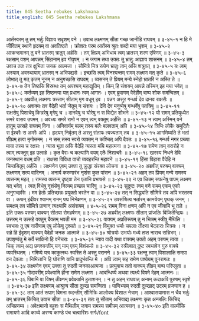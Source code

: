 ```yaml
---
title: 045 Seetha rebukes Lakshmana
title_english: 045 Seetha rebukes Lakshmana

---
```

<div class="audioEmbed"  caption="श्रीराम-हरिसीताराममूर्ति-घनपाठिभ्यां वचनम्" src="https://archive.org/download/Ramayana-recitation-Sriram-harisItArAmamUrti-Ghanapaati-v2/Kanda_3/Kanda_3_ARK-045-Sitaa_Durvachanath_Lakshamana_Nirgamanam.mp3"></div>
आर्तस्वरम् तु तम् भर्तुः विज्ञाय सदृशम् वने ।  
उवाच लक्ष्मणम् सीता गच्छ जानीहि राघवम् ॥ ३-४५-१  
न हि मे जीवितम् स्थाने हृदयम् वा अवतिष्ठते ।  
क्रोशतः परम आर्तस्य श्रुतः शब्दो मया भृशम् ॥ ३-४५-२  
आक्रन्दमानम् तु वने भ्रातरम् त्रातुम् अर्हसि ।  
तम् क्षिप्रम् अभिधाव त्वम् भ्रातरम् शरण एषिणम् ॥ ३-४५-३  
रक्षसाम् वशम् आपन्नम् सिंहानाम् इव गोवृषम् ।  
न जगाम तथा उक्तः तु भ्रातुः आज्ञाय शासनम् ॥ ३-४५-४  
तम् उवाच ततः तत्र क्षुभिता जनक आत्मजा ।  
सौमित्रे मित्र रूपेण भ्रातुः त्वम् असि शत्रुवत् ॥ ३-४५-५  
यः त्वम् अस्याम् अवस्थायाम् भ्रातरम् न अभिपद्यसे ।  
इच्छसि त्वम् विनश्यन्तम् रामम् लक्ष्मण मत् कृते ॥ ३-४५-६  
लोभात् तु मत् कृतम् नूनम् न अनुगच्छसि राघवम् ।  
व्यसनम् ते प्रियम् मन्ये स्नेहो भ्रातरि न अस्ति ते ॥ ३-४५-७  
तेन तिष्ठसि विस्रब्धः तम् अपश्यन् महाद्युतिम् ।  
किम् हि संशयम् आपन्ने तस्मिन् इह मया भवेत् ॥ ३-४५-८  
कर्तव्यम् इह तिष्ठन्त्या यत् प्रधानः त्वम् आगतः ।  
एवम् ब्रुवाणम् वैदेहीम् बाष्प शोक समन्वितम् ॥ ३-४५-९  
अब्रवीत् लक्ष्मणः त्रस्ताम् सीताम् मृग वधूम् इव ।  
पन्नग असुर गन्धर्व देव दानव राक्षसैः ॥ ३-४५-१०  
अशक्यः तव वैदेही भर्ता जेतुम् न संशयः ।  
देवि देव मनुष्येषु गन्धर्वेषु पतत्रिषु ॥ ३-४५-११  
राक्षसेषु पिशाचेषु किन्नरेषु मृगेषु च ।  
दानवेषु च घोरेषु न स विद्येत शोभने ॥ ३-४५-१२  
यो रामम् प्रतियुध्येत समरे वासव उपमम् ।  
अवध्यः समरे रामो न एवम् त्वम् वक्तुम् अर्हसि ॥ ३-४५-१३  
न त्वाम् अस्मिन् वने हातुम् उत्सहे राघवम् विना ।  
अनिवार्यम् बलम् तस्य बलैः बलवताम् अपि ॥ ३-४५-१४  
त्रिभिः लोकैः समुदितैः स ईश्वरैः स अमरैः अपि ।  
हृदयम् निर्वृतम् ते अस्तु संतापः त्यज्यताम् तव ॥ ३-४५-१५  
आगमिष्यति ते भर्ता शीघ्रम् हत्वा मृगोत्तमम् ।  
न सस् तस्य स्वरो व्यक्तम् न कश्चित् अपि दैवतः ॥ ३-४५-१६  
गन्धर्व नगर प्रख्या माया तस्य च रक्षसः ।  
न्यास भूता असि वैदेहि न्यस्ता मयि महात्मना ॥ ३-४५-१७  
रामेण त्वम् वरारोहे न त्वाम् त्यक्तुम् इह उत्सहे ।  
कृत वैराः च कल्याणि वयम् एतैः निशाचरैः ॥ ३-४५-१८  
खरस्य निधने देवि जनस्थान वधम् प्रति ।  
राक्षसा विविधा वाचो व्यवहरन्ति महावने ॥ ३-४५-१९  
हिंसा विहारा वैदेहि न चिन्तयितुम् अर्हसि ।  
लक्ष्मणेन एवम् उक्ता तु क्रुद्धा संरक्त लोचना ॥ ३-४५-२०  
अब्रवीत् परुषम् वाक्यम् लक्ष्मणम् सत्य वादिनम् ।  
अनार्य करुणारंभ नृशंस कुल पांसन ॥ ३-४५-२१  
अहम् तव प्रियम् मन्ये रामस्य व्यसनम् महत् ।  
रामस्य व्यसन्म् दृष्ट्वा तेन एतानि प्रभाषसे ॥ ३-४५-२२  
न एव चित्रम् सपत्नेषु पापम् लक्ष्मण यत् भवेत् ।  
त्वत् विधेषु नृशंसेषु नित्यम् प्रच्छन्न चारिषु ॥ ३-४५-२३  
सुदुष्टः त्वम् वने रामम् एकम् एको अनुगच्छसि ।  
मम हेतोः प्रतिच्छन्नः प्रयुक्तो भरतेन वा ॥ ३-४५-२४  
तत् न सिद्ध्यति सौमित्रे तव अपि भरतस्य वा ।  
कथम् इंदीवर श्यामम् रामम् पद्म निभेक्षणम् ॥ ३-४५-२५  
उपसंश्रित्य भर्तारम् कामयेयम् पृथक् जनम् ।  
समक्षम् तव सौमित्रे प्राणान् त्यक्ष्यामि असंशयम् ॥ ४-५-२६  
रामम् विना क्षणम् अपि न एव जीवामि भू तले ।  
इति उक्तः परुषम् वाक्यम् सीतया रोमहर्षणम् ॥ ३-४५-२७  
अब्रवीत् लक्ष्मणः सीताम् प्रांजलिः विजितेन्द्रियः ।  
उत्तरम् न उत्सहे वक्तुम् दैवतम् भवती मम ॥ ३-४५-२८  
वाक्यम् अप्रतिरूपम् तु न चित्रम् स्त्रीषु मैथिलि ।  
स्वभावः तु एष नारीणाम् एषु लोकेषु दृश्यते ॥ ३-४५-२९  
विमुक्त धर्माः चपलाः तीक्ष्णा भेदकराः स्त्रियः ।  
न सहे हि ईदृशम् वाक्यम् वैदेही जनक आत्मजे ॥ ३-४५-३०  
श्रोत्रयोः उभयोः मध्ये तप्त नाराच सन्निभम् ।  
उपशृण्वंतु मे सर्वे साक्षिनो हि वनेचराः ॥ ३-४५-३१  
न्याय वादी यथा वाक्यम् उक्तो अहम् परुषम् त्वया ।  
धिक् त्वाम् अद्य प्रणश्यन्तीम् यन् माम् एवम् विशंकसे ॥ ३-४५-३२  
स्त्रीत्वात् दुष्ट स्वभावेन गुरु वाक्ये व्यवस्थितम् ।  
गमिष्ये यत्र काकुत्स्थः स्वस्ति ते अस्तु वरानने ॥ ३-४५-३३  
रक्षन्तु त्वाम् विशालाक्षि समग्रा वन देवताः ।  
निमित्तानि हि घोराणि यानि प्रादुर्भवन्ति मे ।  
अपि त्वाम् सह रामेण पश्येयम् पुनरागतः ॥ ३-४५-३४  
लक्ष्मणेन एवम् उक्ता तु रुदती जनकाअत्मजा ।  
प्रत्युवाच ततो वाक्यम् तीव्रम् बाष्प परिप्लुता ॥ ३-४५-३५  
गोदावरीम् प्रवेक्ष्यामि हीना रामेण लक्ष्मण ।  
आबन्धिष्ये अथवा त्यक्ष्ये विषमे देहम् आत्मनः ॥ ३-४५-३६  
पिबामि वा विषम् तीक्ष्णम् प्रवेक्ष्यामि हुताशनम् ।  
न तु अहम् राघवात् अन्यम् कदाअपि पुरुषम् स्पृशे ॥ ३-४५-३७  
इति लक्ष्मणम् आश्रुत्य सीता दुह्ख समन्विता ।  
पाणिभ्याम् रुदती दुह्खाद् उदरम् प्रजघान ह ॥ ३-४५-३८  
ताम् आर्त रूपाम् विमना रुदन्तीम्  
सौमित्रिः आलोक्य विशाल नेत्राम् ।  
आश्वासयामास न चैव भर्तुः  
तम् भ्रातरम् किंचित् उवाच सीता ॥ ३-४५-३९  
ततः तु सीताम् अभिवाद्य लक्ष्मणः  
कृत अन्जलिः किंचिद् अभिप्रणम्य ।  
अवेक्षमाणो बहुशः स मैथिलीम्  
जगाम रामस्य समीपम् आत्मवान् ॥ ३-४५-४०  
इति वाल्मीकि रामायणे आदि काव्ये अरण्य काण्डे पंच चत्वारिंशः सर्गः/font